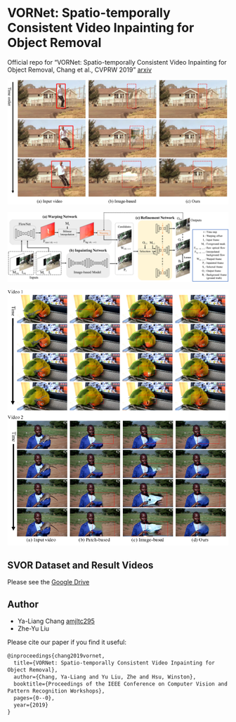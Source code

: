 # VORNet: Spatio-temporally Consistent Video Inpainting for Object Removal

Official repo for “VORNet: Spatio-temporally Consistent Video Inpainting for Object Removal, Chang et al., CVPRW 2019” [arxiv](https://arxiv.org/abs/1904.06726)

![teaser](doc/teaser.png)

![model_architecture](doc/model_architecture.png)

![visual_results](doc/visual_results.png)

## SVOR Dataset and Result Videos

Please see the [Google Drive](https://drive.google.com/drive/folders/13amF3QTEcE0IEo26Gc6annMQbKUGVPm0)

## Author
* Ya-Liang Chang [amjltc295](https://github.com/amjltc295)
* Zhe-Yu Liu

Please cite our paper if you find it useful:
```
@inproceedings{chang2019vornet,
  title={VORNet: Spatio-temporally Consistent Video Inpainting for Object Removal},
  author={Chang, Ya-Liang and Yu Liu, Zhe and Hsu, Winston},
  booktitle={Proceedings of the IEEE Conference on Computer Vision and Pattern Recognition Workshops},
  pages={0--0},
  year={2019}
}

```
